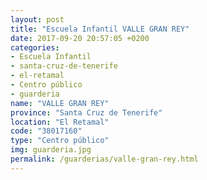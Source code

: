 ```yaml
---
layout: post
title: "Escuela Infantil VALLE GRAN REY"
date: 2017-09-20 20:57:05 +0200
categories:
- Escuela Infantil
- santa-cruz-de-tenerife
- el-retamal
- Centro público
- guarderia
name: "VALLE GRAN REY"
province: "Santa Cruz de Tenerife"
location: "El Retamal"
code: "38017160"
type: "Centro público"
img: guarderia.jpg
permalink: /guarderias/valle-gran-rey.html
---
```

